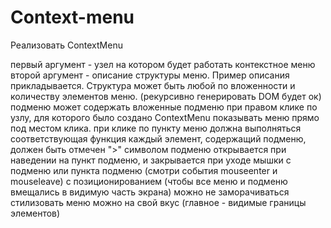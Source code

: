 # Context-menu

Реализовать ContextMenu

первый аргумент - узел на котором будет работать контекстное меню
второй аргумент - описание структуры меню. Пример описания прикладывается. Структура может быть любой по вложенности и количеству элементов меню. (рекурсивно генерировать DOM будет ок)
подменю может содержать вложенные подменю
при правом клике по узлу, для которого было создано ContextMenu показывать меню прямо под местом клика.
при клике по пункту меню должна выполняться соответствующая функция
каждый элемент, содержащий подменю, должен быть отмечен ">" символом
подменю открывается при наведении на пункт подменю, и закрывается при уходе мышки с подменю или пункта подменю (смотри события mouseenter и mouseleave)
с позиционированием (чтобы все меню и подменю вмещались в видимую часть экрана) можно не заморачиваться
стилизовать меню можно на свой вкус (главное - видимые границы элементов)
